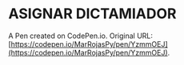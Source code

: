 # ASIGNAR DICTAMIADOR

A Pen created on CodePen.io. Original URL: [https://codepen.io/MarRojasPy/pen/YzmmOEJ](https://codepen.io/MarRojasPy/pen/YzmmOEJ).


